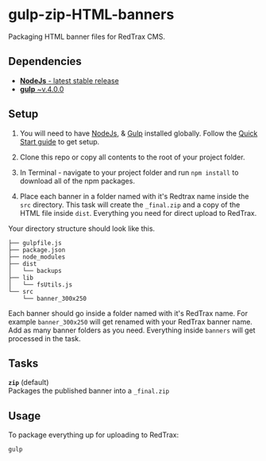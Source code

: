 # gulp-zip-HTML-banners
Packaging HTML banner files for RedTrax CMS.


## Dependencies
- [**NodeJs** - latest stable release](https://nodejs.org/en/)
- [**gulp** ~v.4.0.0](https://www.npmjs.com/package/gulp)

## Setup
1) You will need to have [NodeJs](https://nodejs.org/en/), & [Gulp](https://www.npmjs.com/package/gulp) installed globally. Follow the [Quick Start guide](https://gulpjs.com/docs/en/getting-started/quick-start) to get setup. 

2) Clone this repo or copy all contents to the root of your project folder.

3) In Terminal - navigate to your project folder and run `npm install` to download all of the npm packages.

4) Place each banner in a folder named with it's Redtrax name inside the `src` directory.  This task will create the `_final.zip` and a copy of the HTML file inside `dist`. Everything you need for direct upload to RedTrax.

Your directory structure should look like this.

```cli
├── gulpfile.js
├── package.json
├── node_modules
├── dist
│   └── backups
├── lib
│   └── fsUtils.js
└── src
    └── banner_300x250
```

Each banner should go inside a folder named with it's RedTrax name. For example `banner_300x250` will get renamed with your RedTrax banner name. Add as many banner folders as you need. Everything inside `banners` will get processed in the task.


## Tasks

**`zip`** (default)\
Packages the published banner into a `_final.zip`

## Usage

To package everything up for uploading to RedTrax:

```cli
gulp
```
